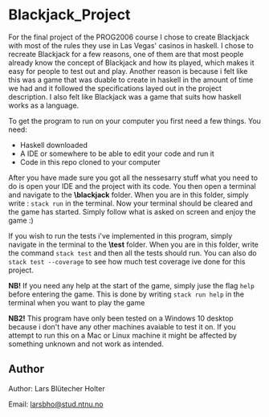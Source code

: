 # Blackjack_Project


For the final project of the PROG2006 course I chose to create Blackjack with most of the rules they use in Las Vegas' casinos in haskell. 
I chose to recreate Blackjack for a few reasons, one of them are that most people already know the concept of Blackjack and how its played, which makes it easy for people to test out and play. Another reason is because i felt like this was a game that was duable to create in haskell in the amount of time we had and it followed the specifications layed out in the project description. I also felt like Blackjack was a game that suits how haskell works as a language. 

To get the program to run on your computer you first need a few things. You need:

* Haskell downloaded
* A IDE or somewhere to be able to edit your code and run it
* Code in this repo cloned to your computer

After you have made sure you got all the nessesarry stuff what you need to do is open your IDE and the project with its code. You then open a terminal and navigate to the **\blackjack** folder. When you are in this folder, simply write : `stack run` in the terminal. Now your terminal should be cleared and the game has started. Simply follow what is asked on screen and enjoy the game :)

If you wish to run the tests i've implemented in this program, simply navigate in the terminal to the **\test** folder. When you are in this folder, write the command `stack test` and then all the tests should run. You can also do `stack test --coverage` to see how much test coverage ive done for this project.

**NB!** If you need any help at the start of the game, simply juse the flag `help` before entering the game. This is done by writing `stack run help` in the terminal when you want to play the game

**NB2!** This program have only been tested on a Windows 10 desktop because i don't have any other machines avaiable to test it on. If you attempt to run this on a Mac or Linux machine it might be affected by something unknown and not work as intended.

## Author
Author: Lars Blütecher Holter

Email: larsbho@stud.ntnu.no
